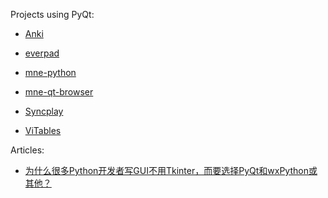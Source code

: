 

Projects using PyQt:

- [Anki](https://github.com/ankitects/anki)

- [everpad](https://github.com/nvbn/everpad)

- [mne-python](https://github.com/mne-tools/mne-python)

- [mne-qt-browser](https://github.com/mne-tools/mne-qt-browser)

- [Syncplay](https://github.com/Syncplay/syncplay)

- [ViTables](https://github.com/uvemas/ViTables)

Articles:

- [为什么很多Python开发者写GUI不用Tkinter，而要选择PyQt和wxPython或其他？](https://www.zhihu.com/question/32703639)
